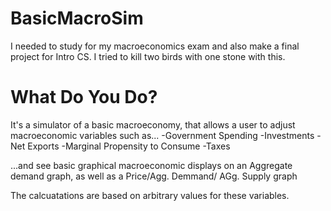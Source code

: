 # BasicMacroSim 
I needed to study for my macroeconomics exam and also make a final project for Intro CS. I tried to kill two birds with one stone with this.

# What Do You Do?

It's a simulator of a basic macroeconomy, that allows a user to adjust macroeconomic variables such as... -Government Spending -Investments -Net Exports -Marginal Propensity to Consume -Taxes

...and see basic graphical macroeconomic displays on an Aggregate demand graph, as well as a Price/Agg. Demmand/ AGg. Supply graph

The calcuatations are based on arbitrary values for these variables.

